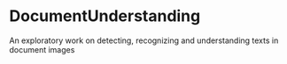 # DocumentUnderstanding
An exploratory work on detecting, recognizing and understanding texts in document images 
